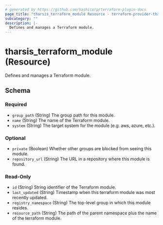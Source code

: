 ```yaml
---
# generated by https://github.com/hashicorp/terraform-plugin-docs
page_title: "tharsis_terraform_module Resource - terraform-provider-tharsis"
subcategory: ""
description: |-
  Defines and manages a Terraform module.
---
```


# tharsis_terraform_module (Resource)

Defines and manages a Terraform module.



<!-- schema generated by tfplugindocs -->
## Schema

### Required

- `group_path` (String) The group path for this module.
- `name` (String) The name of the Terraform module.
- `system` (String) The target system for the module (e.g. aws, azure, etc.).

### Optional

- `private` (Boolean) Whether other groups are blocked from seeing this module.
- `repository_url` (String) The URL in a repository where this module is found.

### Read-Only

- `id` (String) String identifier of the Terraform module.
- `last_updated` (String) Timestamp when this terraform module was most recently updated.
- `registry_namespace` (String) The top-level group in which this module resides.
- `resource_path` (String) The path of the parent namespace plus the name of the terraform module.

